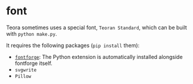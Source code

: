 # font

Teora sometimes uses a special font, `Teoran Standard`, which can be built with `python make.py`.

It requires the following packages (`pip install` them):

- [`fontforge`](https://fontforge.org): The Python extension is automatically installed alongside fontforge itself.
- `svgwrite`
- `Pillow`

